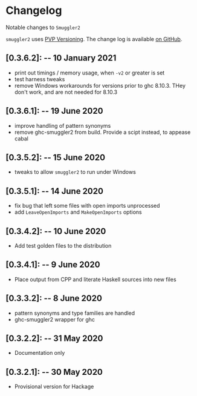 # Changelog

Notable changes to `Smuggler2`

`smuggler2` uses [PVP Versioning][1].
The change log is available [on GitHub][2].

## [0.3.6.2]: -- 10 January 2021

- print out timings / memory usage, when `-v2` or greater is set
- test harness tweaks
- remove Windows workarounds for versions prior to ghc 8.10.3. THey don't work,
  and are not needed for 8.10.3

## [0.3.6.1]: -- 19 June 2020

- improve handling of pattern synonyms
- remove ghc-smuggler2 from build. Provide a scipt instead, to appease cabal

## [0.3.5.2]: -- 15 June 2020

- tweaks to allow `smuggler2` to run under Windows

## [0.3.5.1]: -- 14 June 2020

- fix bug that left some files with open imports unprocessed
- add `LeaveOpenImports` and `MakeOpenImports` options

## [0.3.4.2]: -- 10 June 2020

- Add test golden files to the distribution

## [0.3.4.1]: -- 9 June 2020

- Place output from CPP and literate Haskell sources into new files

## [0.3.3.2]: -- 8 June 2020

- pattern synonyms and type families are handled
- ghc-smuggler2 wrapper for ghc

## [0.3.2.2]: -- 31 May 2020

- Documentation only

## [0.3.2.1]: -- 30 May 2020

- Provisional version for Hackage

[1]: https://pvp.haskell.org
[2]: https://github.com/jrp2014/smuggler2/releases
